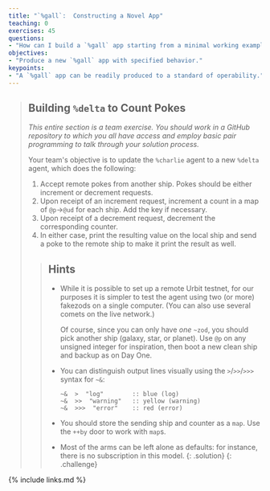 ```yaml
---
title: "`%gall`:  Constructing a Novel App"
teaching: 0
exercises: 45
questions:
- "How can I build a `%gall` app starting from a minimal working example?"
objectives:
- "Produce a new `%gall` app with specified behavior."
keypoints:
- "A `%gall` app can be readily produced to a standard of operability."
---
```


> ##  Building `%delta` to Count Pokes
>
> _This entire section is a team exercise.  You should work in a GitHub repository to which you all have access and employ basic pair programming to talk through your solution process._
>
> Your team's objective is to update the `%charlie` agent to a new `%delta` agent, which does the following:
>
> 1. Accept remote pokes from another ship.  Pokes should be either increment or decrement requests.
> 2. Upon receipt of an increment request, increment a count in a map of `@p`→`@ud` for each ship.  Add the key if necessary.
> 3. Upon receipt of a decrement request, decrement the corresponding counter.
> 4. In either case, print the resulting value on the local ship and send a poke to the remote ship to make it print the result as well.
>
> > ##  Hints
> >
> > - While it is possible to set up a remote Urbit testnet, for our purposes it is simpler to test the agent using two (or more) fakezods on a single computer.  (You can also use several comets on the live network.)
> >
> >     Of course, since you can only have _one_ `~zod`, you should pick another ship (galaxy, star, or planet).  Use `@p` on any unsigned integer for inspiration, then boot a new clean ship and backup as on Day One.
> >
> > - You can distinguish output lines visually using the `>`/`>>`/`>>>` syntax for `~&`:
> >
> >     ```
> >     ~&  >  "log"        :: blue (log)
> >     ~&  >>  "warning"   :: yellow (warning)
> >     ~&  >>>  "error"    :: red (error)
> >     ```
> >
> > - You should store the sending ship and counter as a `map`.  Use the `++by` door to work with `map`s.
> >
> > - Most of the arms can be left alone as defaults:  for instance, there is no subscription in this model.
> {: .solution}
{: .challenge}

{% include links.md %}
